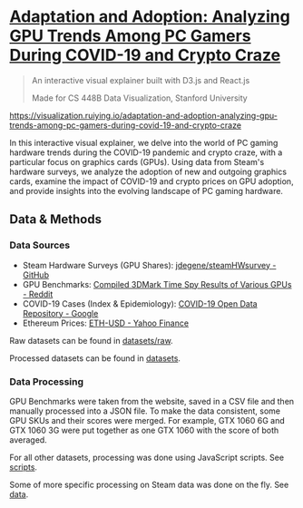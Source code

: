 # [Adaptation and Adoption: Analyzing GPU Trends Among PC Gamers During COVID-19 and Crypto Craze](https://visualization.ruiying.io/adaptation-and-adoption-analyzing-gpu-trends-among-pc-gamers-during-covid-19-and-crypto-craze)

> An interactive visual explainer built with D3.js and React.js
>
> Made for CS 448B Data Visualization, Stanford University

https://visualization.ruiying.io/adaptation-and-adoption-analyzing-gpu-trends-among-pc-gamers-during-covid-19-and-crypto-craze

In this interactive visual explainer, we delve into the world of PC gaming hardware trends during the COVID-19 pandemic and crypto craze, with a particular focus on graphics cards (GPUs). Using data from Steam's hardware surveys, we analyze the adoption of new and outgoing graphics cards, examine the impact of COVID-19 and crypto prices on GPU adoption, and provide insights into the evolving landscape of PC gaming hardware.

## Data & Methods

### Data Sources

- Steam Hardware Surveys (GPU Shares): [jdegene/steamHWsurvey - GitHub](https://github.com/jdegene/steamHWsurvey)
- GPU Benchmarks: [Compiled 3DMark Time Spy Results of Various GPUs - Reddit](https://www.reddit.com/r/buildapc/comments/w3xo1c/compiled_3dmark_time_spy_results_of_various_gpus/)
- COVID-19 Cases (Index & Epidemiology): [COVID-19 Open Data Repository - Google](https://health.google.com/covid-19/open-data/raw-data)
- Ethereum Prices: [ETH-USD - Yahoo Finance](https://query1.finance.yahoo.com/v7/finance/download/ETH-USD?period1=1546300800&period2=1677628800&interval=1mo&events=history&includeAdjustedClose=true)

Raw datasets can be found in [datasets/raw](./datasets/raw).

Processed datasets can be found in [datasets](./datasets).

### Data Processing

GPU Benchmarks were taken from the website, saved in a CSV file and then manually processed into a JSON file. To make the data consistent, some GPU SKUs and their scores were merged. For example, GTX 1060 6G and GTX 1060 3G were put together as one GTX 1060 with the score of both averaged.

For all other datasets, processing was done using JavaScript scripts. See [scripts](./scripts).

Some of more specific processing on Steam data was done on the fly. See [data](./data/index.ts).
